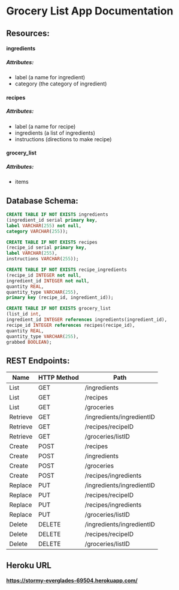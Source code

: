 # Grocery List App Documentation

## Resources:

#### ingredients
##### Attributes:
* label (a name for ingredient)
* category (the category of ingredient)

#### recipes
##### Attributes:
* label (a name for recipe)
* ingredients (a list of ingredients)
* instructions (directions to make recipe)

#### grocery_list
##### Attributes:
* items

## Database Schema:
```SQL
CREATE TABLE IF NOT EXISTS ingredients
(ingredient_id serial primary key,
label VARCHAR(255) not null,
category VARCHAR(255));

CREATE TABLE IF NOT EXISTS recipes
(recipe_id serial primary key,
label VARCHAR(255),
instructions VARCHAR(255));

CREATE TABLE IF NOT EXISTS recipe_ingredients
(recipe_id INTEGER not null,
ingredient_id INTEGER not null,
quantity REAL,
quantity_type VARCHAR(255),
primary key (recipe_id, ingredient_id));

CREATE TABLE IF NOT EXISTS grocery_list
(list_id int,
ingredient_id INTEGER references ingredients(ingredient_id),
recipe_id INTEGER references recipes(recipe_id),
quantity REAL,
quantity_type VARCHAR(255),
grabbed BOOLEAN);
```

## REST Endpoints:
Name | HTTP Method | Path
------------ | ------------- | -------------
List | GET | /ingredients
List | GET | /recipes
List | GET | /groceries
Retrieve | GET | /ingredients/ingredientID
Retrieve | GET | /recipes/recipeID
Retrieve | GET | /groceries/listID
Create | POST | /recipes
Create | POST | /ingredients
Create | POST | /groceries
Create | POST | /recipes/ingredients
Replace | PUT | /ingredients/ingredientID
Replace | PUT | /recipes/recipeID
Replace | PUT | /recipes/ingredients
Replace | PUT | /groceries/listID
Delete | DELETE | /ingredients/ingredientID
Delete | DELETE | /recipes/recipeID
Delete | DELETE | /groceries/listID

## Heroku URL
#### https://stormy-everglades-69504.herokuapp.com/ 
